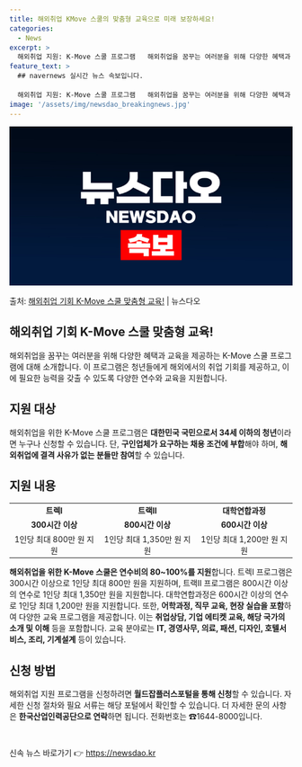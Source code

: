 ```yaml
---
title: 해외취업 KMove 스쿨의 맞춤형 교육으로 미래 보장하세요!
categories:
  - News
excerpt: >
  해외취업 지원: K-Move 스쿨 프로그램   해외취업을 꿈꾸는 여러분을 위해 다양한 혜택과 교육을 제공하는…
feature_text: >
  ## navernews 실시간 뉴스 속보입니다.

  해외취업 지원: K-Move 스쿨 프로그램   해외취업을 꿈꾸는 여러분을 위해 다양한 혜택과 교육을 제공하는…
image: '/assets/img/newsdao_breakingnews.jpg'
---
```


![뉴스다오 속보](/assets/img/newsdao_breakingnews.jpg)

<p>출처: <a href="https://newsdao.kr/4026" rel="dofollow">해외취업 기회 K-Move 스쿨 맞춤형 교육!</a> | 뉴스다오</p>

<h2 data-ke-size="size26">해외취업 기회 K-Move 스쿨 맞춤형 교육!</h2>
<p data-ke-size="size16">해외취업을 꿈꾸는 여러분을 위해 다양한 혜택과 교육을 제공하는 K-Move 스쿨 프로그램에 대해 소개합니다. 이 프로그램은 청년들에게 해외에서의 취업 기회를 제공하고, 이에 필요한 능력을 갖출 수 있도록 다양한 연수와 교육을 지원합니다. </p>

<h2 data-ke-size="size24">지원 대상</h2>
<p data-ke-size="size16">해외취업을 위한 K-Move 스쿨 프로그램은 <b>대한민국 국민으로서 34세 이하의 청년</b>이라면 누구나 신청할 수 있습니다. 단, <b>구인업체가 요구하는 채용 조건에 부합</b>해야 하며, <b>해외취업에 결격 사유가 없는 분들만 참여</b>할 수 있습니다. </p>

<h2 data-ke-size="size24">지원 내용</h2>
<table>
	<tbody>
		<tr>
			<td style="text-align: center; height: 17px;"><b>트렉Ⅰ</b></td>
			<td style="text-align: center; height: 17px;"><b>트랙Ⅱ</b></td>
			<td style="text-align: center; height: 17px;"><b>대학연합과정</b></td>
		</tr>
		<tr>
			<td style="text-align: center; height: 17px;"><b>300시간 이상</b></td>
			<td style="text-align: center; height: 17px;"><b>800시간 이상</b></td>
			<td style="text-align: center; height: 17px;"><b>600시간 이상</b></td>
		</tr>
		<tr>
			<td style="text-align: center; height: 17px;">1인당 최대 800만 원 지원</td>
			<td style="text-align: center; height: 17px;">1인당 최대 1,350만 원 지원</td>
			<td style="text-align: center; height: 17px;">1인당 최대 1,200만 원 지원</td>
		</tr>
	</tbody>
</table>
<p data-ke-size="size16"><b>해외취업을 위한 K-Move 스쿨은 연수비의 80~100%를 지원</b>합니다. 트렉Ⅰ 프로그램은 300시간 이상으로 1인당 최대 800만 원을 지원하며, 트랙Ⅱ 프로그램은 800시간 이상의 연수로 1인당 최대 1,350만 원을 지원합니다. 대학연합과정은 600시간 이상의 연수로 1인당 최대 1,200만 원을 지원합니다. 또한, <b>어학과정, 직무 교육, 현장 실습을 포함</b>하여 다양한 교육 프로그램을 제공합니다. 이는 <b>취업상담, 기업 에티켓 교육, 해당 국가의 소개 및 이해</b> 등을 포함합니다. 교육 분야로는 <b>IT, 경영사무, 의료, 패션, 디자인, 호텔서비스, 조리, 기계설계</b> 등이 있습니다. </p>

<h2 data-ke-size="size24">신청 방법</h2>
<p data-ke-size="size16">해외취업 지원 프로그램을 신청하려면 <b>월드잡플러스포털을 통해 신청</b>할 수 있습니다. 자세한 신청 절차와 필요 서류는 해당 포털에서 확인할 수 있습니다. 더 자세한 문의 사항은 <b>한국산업인력공단으로 연락</b>하면 됩니다. 전화번호는 ☎1644-8000입니다. </p>

<p data-ke-size="size16">&nbsp;</p>
<p data-ke-size="size16"></p> 

신속 뉴스 바로가기 👉 <a href="https://newsdao.kr" rel="dofollow">https://newsdao.kr</a>



